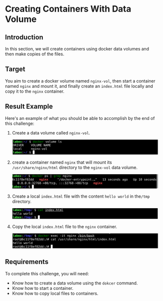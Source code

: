 # Creating Containers With Data Volume

## Introduction

In this section, we will create containers using docker data volumes and then make copies of the files.

## Target

You aim to create a docker volume named `nginx-vol`, then start a container named `nginx` and mount it, and finally create an `index.html` file locally and copy it to the `nginx` container.

## Result Example

Here's an example of what you should be able to accomplish by the end of this challenge:

1. Create a data volume called `nginx-vol`.

   ![challenge-docker-volume-management-2-1](assets/challenge-docker-volume-management-2-1.png)

2. create a container named `nginx` that will mount its `/usr/share/nginx/html` directory to the `nginx-vol` data volume.

   ![challenge-docker-volume-management-2-2](assets/challenge-docker-volume-management-2-2.png)

3. Create a local `index.html` file with the content `hello world` in the`/tmp` directory.

   ![challenge-docker-volume-management-2-3](assets/challenge-docker-volume-management-2-3.png)

4. Copy the local `index.html` file to the `nginx` container.

   ![challenge-docker-volume-management-2-4](assets/challenge-docker-volume-management-2-4.png)

## Requirements

To complete this challenge, you will need:

- Know how to create a data volume using the `dokcer` command.
- Know how to start a container.
- Know how to copy local files to containers.
